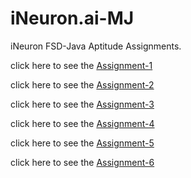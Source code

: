 # iNeuron.ai-MJ

iNeuron  FSD-Java Aptitude Assignments.

click here to see the [Assignment-1](https://github.com/Muhammed-Javith/iNeuron.ai-MJ/tree/main/Java%20FSD%20-%20Aptitude/Assignment-1)

click here to see the [Assignment-2](https://github.com/Muhammed-Javith/iNeuron.ai-MJ/tree/main/Java%20FSD%20-%20Aptitude/Assignment-2)

click here to see the [Assignment-3](https://github.com/Muhammed-Javith/iNeuron.ai-MJ/tree/main/Java%20FSD%20-%20Aptitude/Assignment-3)

click here to see the [Assignment-4](https://github.com/Muhammed-Javith/iNeuron.ai-MJ/tree/main/Java%20FSD%20-%20Aptitude/Assignment-4)

click here to see the [Assignment-5](https://github.com/Muhammed-Javith/iNeuron.ai-MJ/tree/main/Java%20FSD%20-%20Aptitude/Assignment-5)

click here to see the [Assignment-6](https://github.com/Muhammed-Javith/iNeuron.ai-MJ/tree/main/Java%20FSD%20-%20Aptitude/Assignment-6)


